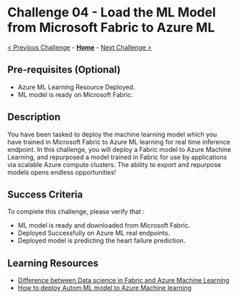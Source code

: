 # Challenge 04 - Load the ML Model from Microsoft Fabric to Azure ML

[< Previous Challenge](./Challenge-03.md) - **[Home](../README.md)** - [Next Challenge >](./Challenge-05.md)

## Pre-requisites (Optional)
- Azure ML Learning Resource Deployed.
- ML model is ready on Microsoft Fabric.

## Description

You have been tasked to deploy the machine learning model which you have trained in Microsoft Fabric to Azure ML learning for real time inference endpoint.  In this challenge, you will deploy a Fabric model to Azure Machine Learning, and repurposed a model trained in Fabric for use by applications via scalable Azure compute clusters.  The ability to export and repurpose models opens endless opportunities!

## Success Criteria

To complete this challenge, please verify that :
  - ML model is ready and downloaded from Microsoft Fabric.
  - Deployed Successfully on Azure ML real endpoints.
  - Deployed model is predicting the heart failure prediction. 


## Learning Resources
  - [Difference between Data science in Fabric and Azure Machine Learning](https://www.linkedin.com/pulse/comparing-microsoft-fabric-azure-machine-learning-which-kim-berg)
  - [How to deploy Autom ML model to Azure Machine learning](https://learn.microsoft.com/en-us/azure/machine-learning/how-to-deploy-automl-endpoint?view=azureml-api-2&tabs=Studio)
    


